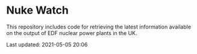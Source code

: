# Nuke Watch

This repository includes code for retrieving the latest information available on the output of EDF nuclear power plants in the UK.

Last updated: 2021-05-05 20:06